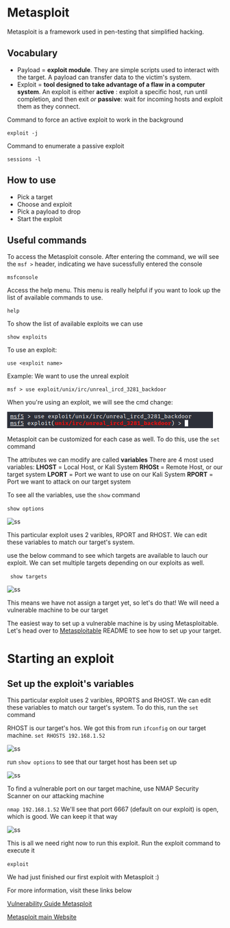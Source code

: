 # Metasploit
Metasploit is a framework used in pen-testing that simplified hacking.

## Vocabulary
- Payload = **exploit module**. They are simple scripts used to interact with the target. A payload can transfer data to the victim's system.
- Exploit = **tool designed to take advantage of a flaw in a computer system**. An exploit is either  **active** : exploit a specific host, run until completion, and then exit *or* **passive**: wait for incoming hosts and exploit them as they connect.

Command to force an active exploit to work in the background
````
exploit -j
````
             
Command to enumerate a passive exploit

````
sessions -l
````
                                                       
## How to use
- Pick a target
- Choose and exploit
- Pick a payload to drop
- Start the exploit

## Useful commands
To access the Metasploit console. After entering the command, we will see the ```` msf > ```` header, indicating we have sucessfully entered the console

````
msfconsole
````
Access the help menu. This menu is really helpful if you want to look up the list of available commands to use.

```
help
```
To show the list of available exploits we can use

````
show exploits
````


To use an exploit:

```
use <exploit name>
```

Example: 
We want to use the unreal exploit
```
msf > use exploit/unix/irc/unreal_ircd_3281_backdoor
```
When you're using an exploit, we will see the cmd change: 

![ss](/img/msf.png)


Metasploit can be customized for each case as well. To do this, use the ```set``` command

The attributes we can modify are called **variables**
There are 4 most used variables:
**LHOST** = Local Host, or Kali System
**RHOSt** = Remote Host, or our target system
**LPORT** = Port we want to use on our Kali System
**RPORT** = Port we want to attack on our target system

To see all the variables, use the ```show``` command

```show options```

![ss](/img/msf2.png)

This particular exploit uses 2 varibles, RPORT and RHOST. We can edit these variables to match our target's system.

use the below command to see which targets are available to lauch our exploit. We can set multiple targets depending on our exploits as well.

``` show targets```

![ss](/img/msf3.png)

This means we have not assign a target yet, so let's do that! We will need a vulnerable machine to be our target

The easiest way to set up a vulnerable machine is by using Metasploitable. Let's head over to [Metasploitable](https://github.com/songmayphan/Offensive-Security/blob/main/Metasploitable.md) README to see how to set up your target.


# Starting an exploit

## Set up the exploit's variables

This particular exploit uses 2 varibles, RPORTS and RHOST. We can edit these variables to match our target's system.
To do this, run the ```set``` command

RHOST is our target's hos. We got this from run ```ifconfig``` on our target machine.
````set RHOSTS 192.168.1.52````

![ss](/img/msf5.PNG)

run ```show options``` to see that our target host has been set up

![ss](/img/msf6.PNG)

To find a vulnerable port on our target machine, use NMAP Security Scanner on our attacking machine

````nmap 192.168.1.52````
We'll see that port 6667 (default on our exploit) is open, which is good. We can keep it that way

![ss](/img/msf8.PNG)

This is all we need right now to run this exploit. Run the exploit command to execute it

```exploit```

We had just finished our first exploit with Metasploit :)

For more information, visit these links below

[Vulnerability Guide Metasploit](https://docs.rapid7.com/metasploit/metasploitable-2-exploitability-guide)

[Metasploit main Website](https://www.metasploit.com/)

